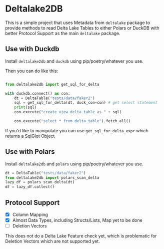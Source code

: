 # Deltalake2DB

This is a simple project that uses Metadata from `deltalake` package to provide methods to read Delta Lake Tables
to either Polars or DuckDB with better Protocol Support as the main `deltalake` package.

## Use with Duckdb

Install `deltalake2db` and `duckdb` using pip/poetry/whatever you use.

Then you can do like this:

```python

from deltalake2db import get_sql_for_delta

with duckdb.connect() as con:
    dt = DeltaTable("tests/data/faker2")
    sql = get_sql_for_delta(dt, duck_con=con) # get select statement
    print(sql)
    con.execute("create view delta_table as " + sql)

    con.execute("select * from delta_table").fetch_all()
```

If you'd like to manipulate you can use `get_sql_for_delta_expr` which returns a SqlGlot Object

## Use with Polars

Install `deltalake2db` and `polars` using pip/poetry/whatever you use.

```python
dt = DeltaTable("tests/data/faker2")
from deltalake2db import polars_scan_delta
lazy_df = polars_scan_delta(dt)
df = lazy_df.collect()

```

## Protocol Support

- [x] Column Mapping
- [x] Almost Data Types, including Structs/Lists, Map yet to be done
- [ ] Deletion Vectors

This does not do a Delta Lake Feature check yet, which is problematic for Deletion Vectors which are not supported yet.

